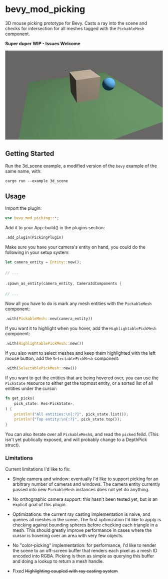 # bevy_mod_picking

3D mouse picking prototype for Bevy. Casts a ray into the scene and checks for intersection for all meshes tagged with the `PickableMesh` component.

**Super duper WIP - Issues Welcome**

![Picking demo](docs/demo.gif)

## Getting Started

Run the 3d_scene example, a modified version of the `bevy` example of the same name, with:
```console
cargo run --example 3d_scene
```

## Usage

Import the plugin:
```rust
use bevy_mod_picking::*;
```

Add it to your App::build() in the plugins section:

```rust
.add_plugin(PickingPlugin)
```

Make sure you have your camera's entity on hand, you could do the following in your setup system:

```rust
let camera_entity = Entity::new();

// ...

.spawn_as_entity(camera_entity, Camera3dComponents {

// ...
```

Now all you have to do is mark any mesh entities with the `PickableMesh` component:

```rust
.with(PickableMesh::new(camera_entity))
```

If you want it to highlight when you hover, add the `HighlightablePickMesh` component:

```rust
.with(HighlightablePickMesh::new())
```

If you also want to select meshes and keep them highlighted with the left mouse button, add the `SelectablePickMesh` component:

```rust
.with(SelectablePickMesh::new())
```

If you want to get the entities that are being hovered over, you can use the `PickState` resource to either get the topmost entity, or a sorted list of all entities under the cursor:

```rust
fn get_picks(
    pick_state: Res<PickState>,
) {
    println!("All entities:\n{:?}", pick_state.list());
    println!("Top entity:\n{:?}", pick_state.top());
}
```

You can also iterate over all `PickableMesh`s, and read the `picked` feild. (This isn't yet publically exposed, and will probably change to a DepthPick struct).

### Limitations

Current limitations I'd like to fix:

* Single camera and window: eventually I'd like to support picking for an arbitrary number of cameras and windows. The camera entity currently passed into new `PickableMesh` instances does not yet do anything.

* No orthographic camera support: this hasn't been tested yet, but is an explicit goal of this plugin.

* Optimizations: the current ray casting implementation is naive, and queries all meshes in the scene. The first optimization I'd like to apply is checking against bounding spheres before checking each triangle in a mesh. This should greatly improve performance in cases where the cursor is hovering over an area with very few objects.

* No "color-picking" implementation: for performance, I'd like to render the scene to an off-screen buffer that renders each pixel as a mesh ID encoded into RGBA. Picking is then as simple as querying this buffer and doing a lookup to return a mesh handle.

* Fixed ~~Highlighting coupled with ray casting system~~
